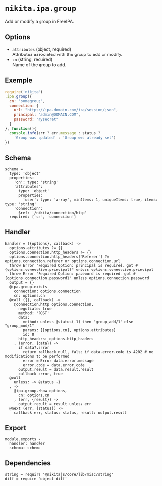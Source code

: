 
# `nikita.ipa.group`

Add or modify a group in FreeIPA.

## Options

* `attributes` (object, required)   
  Attributes associated with the group to add or modify.
* `cn` (string, required)   
  Name of the group to add.

## Exemple

```js
require('nikita')
.ipa.group({
  cn: 'somegroup',
  connection: {
    url: "https://ipa.domain.com/ipa/session/json",
    principal: "admin@DOMAIN.COM",
    password: "mysecret"
  }
}, function(){
  console.info(err ? err.message : status ?
    'Group was updated' : 'Group was already set')
})
```

## Schema

    schema =
      type: 'object'
      properties:
        'cn': type: 'string'
        'attributes':
          type: 'object'
          properties:
            'user': type: 'array', minItems: 1, uniqueItems: true, items: type: 'string'
        'connection':
          $ref: '/nikita/connection/http'
      required: ['cn', 'connection']

## Handler

    handler = ({options}, callback) ->
      options.attributes ?= {}
      options.connection.http_headers ?= {}
      options.connection.http_headers['Referer'] ?= options.connection.referer or options.connection.url
      throw Error "Required Option: principal is required, got #{options.connection.principal}" unless options.connection.principal
      throw Error "Required Option: password is required, got #{options.connection.password}" unless options.connection.password
      output = {}
      @ipa.group.exists
        connection: options.connection
        cn: options.cn
      @call ({}, callback) ->
        @connection.http options.connection,
          negotiate: true
          method: 'POST'
          data:
            method: unless @status(-1) then "group_add/1" else "group_mod/1"
            params: [[options.cn], options.attributes]
            id: 0
          http_headers: options.http_headers
        , (error, {data}) ->
          if data?.error
            return callback null, false if data.error.code is 4202 # no modifications to be performed
            error = Error data.error.message
            error.code = data.error.code
          output.result = data.result.result
          callback error, true
      @call
        unless: -> @status -1
      , ->
        @ipa.group.show options,
          cn: options.cn
        , (err, {result}) ->
          output.result = result unless err
      @next (err, {status}) ->
        callback err, status: status, result: output.result

## Export

    module.exports =
      handler: handler
      schema: schema

## Dependencies

    string = require '@nikitajs/core/lib/misc/string'
    diff = require 'object-diff'
